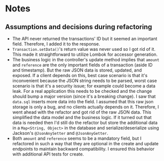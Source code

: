 # Notes

## Assumptions and decisions during refactoring

- The API never returned the transactions' ID but it seemed an important field. Therefore, I added it to the response.
- `Transaction.setData()`'s return value was never used so I got rid of it. This made it straightforward to utilize Lombok for accessor generation.
- The business logic in the controller's update method implies that `amount` and `reference` are the only important fields of a transaction (aside ID and timestamp).
  But the raw JSON data is stored, updated, and exposed. If a client depends on this, best case scenario is that it's inconvenient because the JSON string needs to
  be parsed, worst case scenario is that it's a security issue; for example could become a data leak. For a real application this needs to be checked and the change
  should bump a major version (since it's a breaking change). I saw that `data.sql` inserts more data into the field. I assumed that this raw json storage is only a bug,
  and no clients actually depends on it. Therefore, I went ahead with the refactor and got rid of the raw JSON data. This simplified the data model and the business logic.
  If it turned out that data is needed then I'd still do the refactor but store the additional data in a `Map<String, Object>` in the database and serialize/deserialize
  using Jackson's `@JsonAnySetter` and `@JsonAnyGetter`.
- Both `amount` and `reference` seems to be a mandatory field, but I refactored in such a way that they are optional in the create and update endpoints to maintain
  backward compatibility. I ensured this behavior with additional API tests for create.
